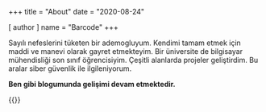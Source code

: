 +++
title = "About"
date = "2020-08-24"

[ author ]
  name = "Barcode"
+++

  Sayılı nefeslerini tüketen bir ademogluyum. Kendimi tamam etmek için maddi ve manevi olarak gayret etmekteyim. Bir üniversite de bilgisayar mühendisliği son sınıf öğrencisiyim. Çeşitli alanlarda projeler geliştirdim. Bu aralar siber güvenlik ile ilgileniyorum. 

**Ben gibi blogumunda gelişimi devam etmektedir.**

{{<scriptcode>}}